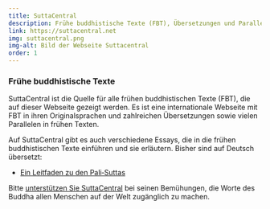 ```yaml
---
title: SuttaCentral
description: Frühe buddhistische Texte (FBT), Übersetzungen und Parallelen
link: https://suttacentral.net
img: suttacentral.png
img-alt: Bild der Webseite Suttacentral
order: 1
---
```

### Frühe buddhistische Texte
SuttaCentral ist die Quelle für alle frühen buddhistischen Texte (FBT), die auf dieser Webseite gezeigt werden. Es ist eine internationale Webseite mit FBT in ihren Originalsprachen und zahlreichen Übersetzungen sowie vielen Parallelen in frühen Texten.

Auf SuttaCentral gibt es auch verschiedene Essays, die in die frühen buddhistischen Texte einführen und sie erläutern. Bisher sind auf Deutsch übersetzt:
- [Ein Leitfaden zu den Pali‐Suttas](https://dhammaregen.github.io/dhammaregen/de/321-leitfaden-palisuttas)

Bitte [unterstützen Sie SuttaCentral](https://suttacentral.net/donations)
bei seinen Bemühungen, die Worte des Buddha allen Menschen auf der Welt zugänglich zu machen.


